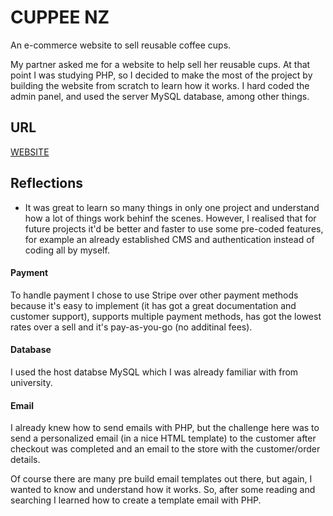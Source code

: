 # CUPPEE NZ

An e-commerce website to sell reusable coffee cups.

My partner asked me for a website to help sell her reusable cups. At that point I was studying PHP, so I decided to make the most of the project by building the website from scratch to learn how it works. I hard coded the admin panel, and used the server MySQL database, among other things.


## URL

[WEBSITE](https://www.cuppee-nz.com)

## Reflections
- It was great to learn so many things in only one project and understand how a lot of things work behinf the scenes. However, I realised that for future projects it'd be better and faster to use some pre-coded features, for example an already established CMS and authentication instead of coding all by myself.

#### Payment

To handle payment I chose to use Stripe over other payment methods because it's easy to implement (it has got a great documentation and customer support), supports multiple payment methods, has got the lowest rates over a sell and it's pay-as-you-go (no additinal fees). 

#### Database

I used the host databse MySQL which I was already familiar with from university.

#### Email

I already knew how to send emails with PHP, but the challenge here was to send a personalized email (in a nice HTML template) to the customer after checkout was completed and an email to the store with the customer/order details. 

Of course there are many pre build email templates out there, but again, I wanted to know and understand how it works. So, after some reading and searching I learned how to create a template email with PHP.